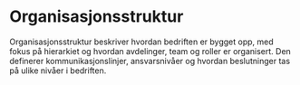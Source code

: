 # Organisasjonsstruktur
Organisasjonsstruktur beskriver hvordan bedriften er bygget opp, med fokus på hierarkiet og hvordan avdelinger, team og roller er organisert. Den definerer kommunikasjonslinjer, ansvarsnivåer og hvordan beslutninger tas på ulike nivåer i bedriften.
